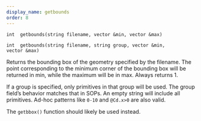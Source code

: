 ```yaml
---
display_name: getbounds
order: 8
---
```

`int  getbounds(string filename, vector &min, vector &max)`

`int  getbounds(string filename, string group, vector &min, vector &max)`

Returns the bounding box of the geometry specified by the filename. The
point corresponding to the minimum corner of the bounding box will be
returned in min, while the maximum will be in max.
Always returns 1.

If a group is specified, only primitives in that group will be used.
The group field’s behavior matches that in SOPs. An empty string
will include all primitives. Ad-hoc patterns like `0-10` and
`@Cd.x>0` are also valid.

The `getbbox()` function should likely be used instead.
